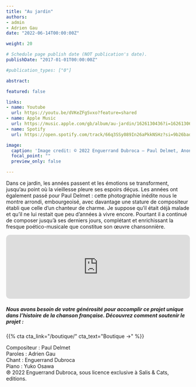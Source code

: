 ```yaml
---
title: "Au jardin"
authors:
- admin
- Adrien Gau
date: "2022-06-14T00:00:00Z"

weight: 20

# Schedule page publish date (NOT publication's date).
publishDate: "2017-01-01T00:00:00Z"

#publication_types: ["0"]

abstract: 

featured: false

links:
- name: Youtube
  url: https://youtu.be/dVKeZFgSvxo?feature=shared
- name: Apple Music
  url: https://music.apple.com/gb/album/au-jardin/1626130436?i=1626130684
- name: Spotify
  url: https://open.spotify.com/track/66q3SSy089In26aPkkNSHz?si=9b26badf14e44301

image:
  caption: 'Image credit: © 2022 Enguerrand Dubroca – Paul Delmet, Anonyme – Don Alain Baude-Defontaine / Collections du Vieux Montmartre'
  focal_point: ""
  preview_only: false

---
```


Dans ce jardin, les années passent et les émotions se transforment, jusqu’au point où la vieillesse pleure ses espoirs déçus. Les années ont également passé pour Paul Delmet : cette photographie inédite nous le montre arrondi, embourgeoisé, avec davantage une stature de compositeur établi que celle d’un chanteur de charme. Je suppose qu’il était déjà malade et qu’il ne lui restait que peu d’années à vivre encore. Pourtant il a continué de composer jusqu’à ses derniers jours, complétant et enrichissant la fresque poético-musicale que constitue son œuvre chansonnière.


<iframe allow="autoplay *; encrypted-media *; fullscreen *; clipboard-write" frameborder="0" height="175" style="width:100%;max-width:720px;overflow:hidden;border-radius:10px;" sandbox="allow-forms allow-popups allow-same-origin allow-scripts allow-storage-access-by-user-activation allow-top-navigation-by-user-activation" src="https://embed.music.apple.com/gb/album/au-jardin/1626130436?i=1626130684"></iframe>

##### Nous avons besoin de votre générosité pour accomplir ce projet unique dans l’histoire de la chanson française. Découvrez comment soutenir le projet :
{{% cta cta_link="/boutique/" cta_text="Boutique →" %}}

<p>Compositeur : Paul Delmet <br>
Paroles : Adrien Gau<br>
Chant : Enguerrand Dubroca<br>
Piano : Yuko Osawa<br>
℗ 2022 Enguerrand Dubroca, sous licence exclusive à Salis & Cats, editions.</p>


